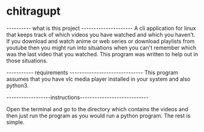 # chitragupt

---------- what is this project ---------------------
A cli application for linux that keeps track of which videos you have watched and which you haven't.
If you download and watch anime or web series or download playlists from youtube then you might run into situations when you can't remember which was the last video that you watched.
This program was written to help out in those situations.

----------- requirements ------------------------------
This program assumes that you have vlc media player installed in your system and also python3.

------------------instructions----------------------------

Open the terminal and go to the directory which contains the videos and then just run the program as you would run a python program.
The rest is simple.
